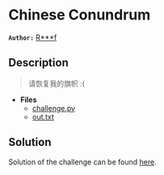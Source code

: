 # Chinese Conundrum

**`Author:`** [R***f](https://www.linkedin.com/in/abderraouf-dandani/)

## Description

> 请恢复我的旗帜 :( 
   




- **Files** 
 	- [challenge.py](challenge/challenge.py)
	- [out.txt](challenge/out.txt)  





## Solution
Solution of the challenge can be found [here](solution/).
